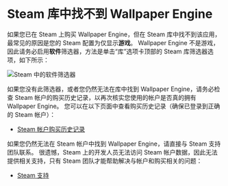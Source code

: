 # Steam 库中找不到 Wallpaper Engine

如果您已在 Steam 上购买 Wallpaper Engine，但在 Steam 库中找不到该应用，最常见的原因是您的 Steam 配置为仅显示**游戏**。 Wallpaper Engine 不是游戏，因此请务必启用**软件**筛选器，方法是单击“库”选项卡顶部的 Steam 库筛选器选项，如下所示：

![Steam 中的软件筛选器](/img/faq/gamesandsoftware.gif)

如果您没有此筛选器，或者您仍然无法在库中找到 Wallpaper Engine，请务必检查 Steam 帐户的购买历史记录，以再次核实您使用的帐户是否真的拥有 Wallpaper Engine。 您可以在以下页面中查看购买历史记录（确保已登录到正确的 Steam 帐户）：

* [Steam 帐户购买历史记录](https://store.steampowered.com/account/history/)

如果您仍然无法在 Steam 帐户中找到 Wallpaper Engine，请直接与 Steam 支持团队联系。 很遗憾，Steam 上的开发人员无法访问 Steam 帐户数据，因此无法提供相关支持，只有 Steam 团队才能帮助解决与帐户和购买相关的问题：

* [Steam 支持](https://help.steampowered.com)